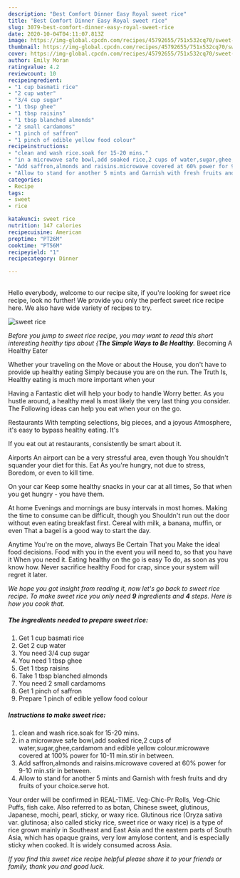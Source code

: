 ```yaml
---
description: "Best Comfort Dinner Easy Royal sweet rice"
title: "Best Comfort Dinner Easy Royal sweet rice"
slug: 3079-best-comfort-dinner-easy-royal-sweet-rice
date: 2020-10-04T04:11:07.813Z
image: https://img-global.cpcdn.com/recipes/45792655/751x532cq70/sweet-rice-recipe-main-photo.jpg
thumbnail: https://img-global.cpcdn.com/recipes/45792655/751x532cq70/sweet-rice-recipe-main-photo.jpg
cover: https://img-global.cpcdn.com/recipes/45792655/751x532cq70/sweet-rice-recipe-main-photo.jpg
author: Emily Moran
ratingvalue: 4.2
reviewcount: 10
recipeingredient:
- "1 cup basmati rice"
- "2 cup water"
- "3/4 cup sugar"
- "1 tbsp ghee"
- "1 tbsp raisins"
- "1 tbsp blanched almonds"
- "2 small cardamoms"
- "1 pinch of saffron"
- "1 pinch of edible yellow food colour"
recipeinstructions:
- "clean and wash rice.soak for 15-20 mins."
- "in a microwave safe bowl,add soaked rice,2 cups of water,sugar,ghee,cardamom and edible yellow colour.microwave covered at 100% power for 10-11 min.stir in between."
- "Add saffron,almonds and raisins.microwave covered at 60% power for 9-10 min.stir in between."
- "Allow to stand for another 5 mints and Garnish with fresh fruits and dry fruits of your choice.serve hot."
categories:
- Recipe
tags:
- sweet
- rice

katakunci: sweet rice 
nutrition: 147 calories
recipecuisine: American
preptime: "PT26M"
cooktime: "PT56M"
recipeyield: "1"
recipecategory: Dinner

---
```

<br>
Hello everybody, welcome to our recipe site, if you're looking for sweet rice recipe, look no further! We provide you only the perfect sweet rice recipe here. We also have wide variety of recipes to try.
<br>


![sweet rice](https://img-global.cpcdn.com/recipes/45792655/751x532cq70/sweet-rice-recipe-main-photo.jpg)

<i>Before you jump to sweet rice recipe, you may want to read this short interesting healthy tips about {<strong>The Simple Ways to Be Healthy</strong>.</i>
Becoming A Healthy Eater

Whether your traveling on the Move or about the
House, you don't have to provide up healthy eating
Simply because you are on the run. The Truth Is,
Healthy eating is much more important when your


Having a Fantastic diet will help your body to handle
Worry better. As you hustle around, a healthy meal
Is most likely the very last thing you consider. The
Following ideas can help you eat when your on the go.

Restaurants
With tempting selections, big pieces, and a joyous 
Atmosphere, it's easy to bypass healthy eating. It's


If you eat out at restaurants, consistently be smart
about it.

Airports
An airport can be a very stressful area, even though 
You shouldn't squander your diet for this. Eat
As you're hungry, not due to stress,
Boredom, or even to kill time.

On your car
Keep some healthy snacks in your car at all times,
So that when you get hungry - you have them.

At home
Evenings and mornings are busy intervals in most homes.
Making the time to consume can be difficult, though you
Shouldn't run out the door without even eating breakfast
first. Cereal with milk, a banana, muffin, or even
That a bagel is a good way to start the day.

Anytime You're on the move, always Be Certain That you
Make the ideal food decisions. 
Food with you in the event you will need to, so that you have it
When you need it. Eating healthy on the go is easy
To do, as soon as you know how. Never sacrifice healthy
Food for crap, since your system will regret it later.


<i>We hope you got insight from reading it, now let's go back to sweet rice recipe. To make sweet rice you only need <strong>9</strong> ingredients and <strong>4</strong> steps. Here is how you cook that.
</i>

##### The ingredients needed to prepare sweet rice:

1. Get 1 cup basmati rice
1. Get 2 cup water
1. You need 3/4 cup sugar
1. You need 1 tbsp ghee
1. Get 1 tbsp raisins
1. Take 1 tbsp blanched almonds
1. You need 2 small cardamoms
1. Get 1 pinch of saffron
1. Prepare 1 pinch of edible yellow food colour


##### Instructions to make sweet rice:

1. clean and wash rice.soak for 15-20 mins.
1. in a microwave safe bowl,add soaked rice,2 cups of water,sugar,ghee,cardamom and edible yellow colour.microwave covered at 100% power for 10-11 min.stir in between.
1. Add saffron,almonds and raisins.microwave covered at 60% power for 9-10 min.stir in between.
1. Allow to stand for another 5 mints and Garnish with fresh fruits and dry fruits of your choice.serve hot.


Your order will be confirmed in REAL-TIME. Veg-Chic-Pr Rolls, Veg-Chic Puffs, fish cake. Also referred to as botan, Chinese sweet, glutinous, Japanese, mochi, pearl, sticky, or waxy rice. Glutinous rice (Oryza sativa var. glutinosa; also called sticky rice, sweet rice or waxy rice) is a type of rice grown mainly in Southeast and East Asia and the eastern parts of South Asia, which has opaque grains, very low amylose content, and is especially sticky when cooked. It is widely consumed across Asia. 

<i>If you find this sweet rice recipe helpful please share it to your friends or family, thank you and good luck.</i>
